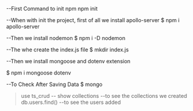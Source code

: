--First Command to init npm
npm init

--When with init the project, first of all we install apollo-server
$ npm i apollo-server

--Then we install nodemon
$ npm i -D nodemon

--The whe create the index.js file
$ mkdir index.js

--Then we install mongoose and dotenv extension

$ npm i mongoose dotenv

--To Check After Saving Data
$ mongo
>use ts_crud        --
>show collections   --to see the collections we created
>db.users.find()    --to see the users added
